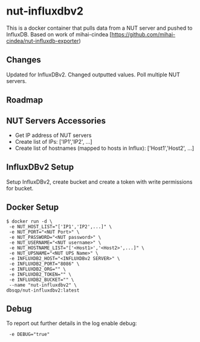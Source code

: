 # nut-influxdbv2

This is a docker container that pulls data from a NUT server and pushed to InfluxDB. Based on work of mihai-cindea [https://github.com/mihai-cindea/nut-influxdb-exporter)

## Changes
Updated for InfluxDBv2. Changed outputted values. Poll  multiple NUT servers.


## Roadmap

## NUT Servers Accessories
- Get IP address of NUT servers
- Create list of IPs: ['IP1','IP2', ...]
- Create list of hostnames (mapped to hosts in Influx): ['Host1','Host2', ...]

## InfluxDBv2 Setup
Setup InfluxDBv2, create bucket and create a token with write permissions for bucket.

## Docker Setup
```
$ docker run -d \
 -e NUT_HOST_LIST="['IP1','IP2',...]" \
 -e NUT_PORT="<NUT Port>" \
 -e NUT_PASSWORD="<NUT password>" \
 -e NUT_USERNAME="<NUT username>" \
 -e NUT_HOSTNAME_LIST="['<Host1>','<Host2>',...]" \
 -e NUT_UPSNAME="<NUT UPS Name>" \
 -e INFLUXDB2_HOST="<INFLUXDBv2 SERVER>" \
 -e INFLUXDB2_PORT="8086" \
 -e INFLUXDB2_ORG="" \
 -e INFLUXDB2_TOKEN="" \
 -e INFLUXDB2_BUCKET="" \
 --name "nut-influxdbv2" \
dbsqp/nut-influxdbv2:latest
```

## Debug
To report out further details in the log enable debug:
```
 -e DEBUG="true"
```
